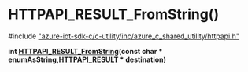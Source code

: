 # HTTPAPI_RESULT_FromString()

\#include ["azure-iot-sdk-c/c-utility/inc/azure_c_shared_utility/httpapi.h"](../iot-c-ref-httpapi-h.md)  

**int [HTTPAPI_RESULT_FromString](#httpapi_8h_1a08dc400f4b9d0d8123092232630aa5e3)(const char * enumAsString,[HTTPAPI_RESULT](#httpapi_8h_1ae6d85e45d7bb89c3692f17750762557e) * destination)**

